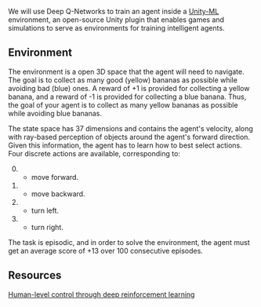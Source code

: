 
We will use Deep Q-Networks to train an agent inside a [Unity-ML](https://github.com/Unity-Technologies/ml-agents) environment, an open-source Unity plugin that enables games and simulations to serve as environments for training intelligent agents.

## Environment
The environment is a open 3D space that the agent will need to navigate. The goal is to collect as many good (yellow) bananas as possible while avoiding bad (blue) ones. 
A reward of +1 is provided for collecting a yellow banana, and a reward of -1 is provided for collecting a blue banana. Thus, the goal of your agent is to collect as many yellow bananas as possible while avoiding blue bananas.

The state space has 37 dimensions and contains the agent's velocity, along with ray-based perception of objects around the agent's forward direction. Given this information, the agent has to learn how to best select actions. Four discrete actions are available, corresponding to:

0. - move forward.

1. - move backward.

2. - turn left.

3. - turn right.

The task is episodic, and in order to solve the environment, the agent must get an average score of +13 over 100 consecutive episodes.




## Resources
[Human-level control through deep reinforcement learning](https://storage.googleapis.com/deepmind-media/dqn/DQNNaturePaper.pdf)



